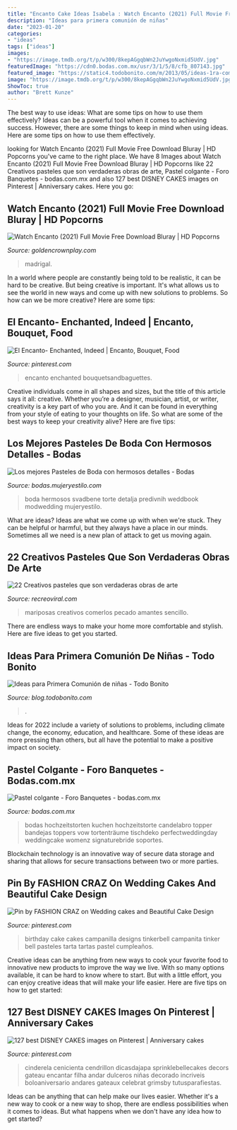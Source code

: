 ```yaml
---
title: "Encanto Cake Ideas Isabela : Watch Encanto (2021) Full Movie Free Download Bluray"
description: "Ideas para primera comunión de niñas"
date: "2023-01-20"
categories:
- "ideas"
tags: ["ideas"]
images:
- "https://image.tmdb.org/t/p/w300/8kepAGgqbWn2JuYwgoNxmid5UdV.jpg"
featuredImage: "https://cdn0.bodas.com.mx/usr/3/1/5/8/cfb_807143.jpg"
featured_image: "https://static4.todobonito.com/m/2013/05/ideas-1ra-comunion-nena-2.jpg"
image: "https://image.tmdb.org/t/p/w300/8kepAGgqbWn2JuYwgoNxmid5UdV.jpg"
ShowToc: true
author: "Brett Kunze"
---
```



The best way to use ideas: What are some tips on how to use them effectively?
Ideas can be a powerful tool when it comes to achieving success. However, there are some things to keep in mind when using ideas. Here are some tips on how to use them effectively.

	

		
looking for Watch Encanto (2021) Full Movie Free Download Bluray | HD Popcorns you've came to the right place. We have 8 Images about Watch Encanto (2021) Full Movie Free Download Bluray | HD Popcorns like 22 Creativos pasteles que son verdaderas obras de arte, Pastel colgante - Foro Banquetes - bodas.com.mx and also 127 best DISNEY CAKES images on Pinterest | Anniversary cakes. Here you go:
		
    
## Watch Encanto (2021) Full Movie Free Download Bluray | HD Popcorns

<img loading=lazy src="https://image.tmdb.org/t/p/w300/8kepAGgqbWn2JuYwgoNxmid5UdV.jpg" onerror="this.onerror=null;this.src='https://tse1.mm.bing.net/th?id=OIP.5BZ-oo1yi1DOKUXVrgKXHgAAAA&amp;pid=15.1';" alt="Watch Encanto (2021) Full Movie Free Download Bluray | HD Popcorns">

_Source: goldencrownplay.com_

>madrigal. 

	

In a world where people are constantly being told to be realistic, it can be hard to be creative. But being creative is important. It's what allows us to see the world in new ways and come up with new solutions to problems. So how can we be more creative? Here are some tips:

    
## El Encanto- Enchanted, Indeed | Encanto, Bouquet, Food

<img loading=lazy src="https://i.pinimg.com/originals/ec/fb/34/ecfb347061cbeac5c2bdb6282755ea05.jpg" onerror="this.onerror=null;this.src='https://tse3.mm.bing.net/th?id=OIP.mcWGOCZRce2LqJS_24OpUgHaJ3&amp;pid=15.1';" alt="El Encanto- Enchanted, Indeed | Encanto, Bouquet, Food">

_Source: pinterest.com_

>encanto enchanted bouquetsandbaguettes. 

	

Creative individuals come in all shapes and sizes, but the title of this article says it all: creative. Whether you’re a designer, musician, artist, or writer, creativity is a key part of who you are. And it can be found in everything from your style of eating to your thoughts on life. So what are some of the best ways to keep your creativity alive? Here are five tips: 

    
## Los Mejores Pasteles De Boda Con Hermosos Detalles - Bodas

<img loading=lazy src="http://bodas.mujeryestilo.com/wp-content/uploads/2015/11/Pasteles-de-Boda-con-hermosos-detalles-1.jpg" onerror="this.onerror=null;this.src='https://tse4.mm.bing.net/th?id=OIP.lxZt91Mler0UjNJIs4pd5wHaLH&amp;pid=15.1';" alt="Los mejores Pasteles de Boda con hermosos detalles - Bodas">

_Source: bodas.mujeryestilo.com_

>boda hermosos svadbene torte detalja predivnih weddbook modwedding mujeryestilo. 

	

What are ideas?
Ideas are what we come up with when we're stuck. They can be helpful or harmful, but they always have a place in our minds. Sometimes all we need is a new plan of attack to get us moving again.

    
## 22 Creativos Pasteles Que Son Verdaderas Obras De Arte

<img loading=lazy src="http://www.recreoviral.com/wp-content/uploads/2016/07/google.com_.mx-Flower-And-Butterfly-Cake-Ideas.jpg" onerror="this.onerror=null;this.src='https://tse1.mm.bing.net/th?id=OIP.C2sYvUNJxuLztymRSfTeoQHaHo&amp;pid=15.1';" alt="22 Creativos pasteles que son verdaderas obras de arte">

_Source: recreoviral.com_

>mariposas creativos comerlos pecado amantes sencillo. 

	

There are endless ways to make your home more comfortable and stylish. Here are five ideas to get you started.

    
## Ideas Para Primera Comunión De Niñas - Todo Bonito

<img loading=lazy src="https://static4.todobonito.com/m/2013/05/ideas-1ra-comunion-nena-2.jpg" onerror="this.onerror=null;this.src='https://tse3.mm.bing.net/th?id=OIP.FM91RGEkhxNrEwVRkWE_ggHaE4&amp;pid=15.1';" alt="Ideas para Primera Comunión de niñas - Todo Bonito">

_Source: blog.todobonito.com_

>. 

	

Ideas for 2022 include a variety of solutions to problems, including climate change, the economy, education, and healthcare. Some of these ideas are more pressing than others, but all have the potential to make a positive impact on society.

    
## Pastel Colgante - Foro Banquetes - Bodas.com.mx

<img loading=lazy src="https://cdn0.bodas.com.mx/usr/3/1/5/8/cfb_807143.jpg" onerror="this.onerror=null;this.src='https://tse2.mm.bing.net/th?id=OIP.AhXdGEPm5MldiqXTB1i5RgAAAA&amp;pid=15.1';" alt="Pastel colgante - Foro Banquetes - bodas.com.mx">

_Source: bodas.com.mx_

>bodas hochzeitstorten kuchen hochzeitstorte candelabro topper bandejas toppers vow tortenträume tischdeko perfectweddingday weddingcake womenz signaturebride soportes. 

	

Blockchain technology is an innovative way of secure data storage and sharing that allows for secure transactions between two or more parties.

    
## Pin By FASHION CRAZ On Wedding Cakes And Beautiful Cake Design

<img loading=lazy src="https://i.pinimg.com/originals/82/f3/85/82f3850e5cebec065993aa3ee7a31a9f.jpg" onerror="this.onerror=null;this.src='https://tse3.mm.bing.net/th?id=OIP.WVgbLOpoprQ54s4xiIVyngHaID&amp;pid=15.1';" alt="Pin by FASHION CRAZ on Wedding cakes and Beautiful Cake Design">

_Source: pinterest.com_

>birthday cake cakes campanilla designs tinkerbell campanita tinker bell pasteles tarta tartas pastel cumpleaños. 

	

Creative ideas can be anything from new ways to cook your favorite food to innovative new products to improve the way we live. With so many options available, it can be hard to know where to start. But with a little effort, you can enjoy creative ideas that will make your life easier. Here are five tips on how to get started: 

    
## 127 Best DISNEY CAKES Images On Pinterest | Anniversary Cakes

<img loading=lazy src="https://i.pinimg.com/474x/ce/fa/0c/cefa0c5cb4dcde122d98e0d0bb481eef--cinderella-birthday-cakes-cinderella-cupcakes.jpg" onerror="this.onerror=null;this.src='https://tse3.mm.bing.net/th?id=OIP.drOGfjeNWYclZ-0sEkuFRwAAAA&amp;pid=15.1';" alt="127 best DISNEY CAKES images on Pinterest | Anniversary cakes">

_Source: pinterest.com_

>cinderela cenicienta cendrillon dicasdajapa sprinklebellecakes decors gateau encantar filha andar dulceros niñas decorado incriveis boloaniversario andares gateaux celebrat grimsby tutusparafiestas. 

	

Ideas can be anything that can help make our lives easier. Whether it's a new way to cook or a new way to shop, there are endless possibilities when it comes to ideas. But what happens when we don't have any idea how to get started? 

